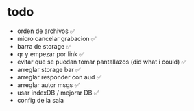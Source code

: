 # todo
- orden de archivos ✅
- micro cancelar grabacion ✅
- barra de storage ✅
- qr y empezar por link ✅
- evitar que se puedan tomar pantallazos (did what i could) ✅
- arreglar storage bar ✅
- arreglar responder con aud ✅
- arreglar autor msgs ✅
- usar indexDB / mejorar DB ✅
- config de la sala
